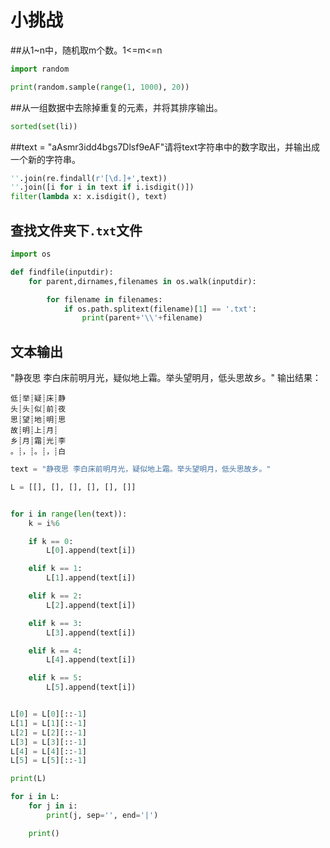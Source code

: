 # 小挑战

##从1~n中，随机取m个数。1<=m<=n 

```python
import random

print(random.sample(range(1, 1000), 20))
```

##从一组数据中去除掉重复的元素，并将其排序输出。

````python
sorted(set(li)) 
````

##text = "aAsmr3idd4bgs7Dlsf9eAF"请将text字符串中的数字取出，并输出成一个新的字符串。 

````python
''.join(re.findall(r'[\d.]+',text))
''.join([i for i in text if i.isdigit()])
filter(lambda x: x.isdigit(), text)
````

## 查找文件夹下`.txt`文件

````python
import os

def findfile(inputdir):
    for parent,dirnames,filenames in os.walk(inputdir):

        for filename in filenames:
            if os.path.splitext(filename)[1] == '.txt':
                print(parent+'\\'+filename)
````

## 文本输出

"静夜思 李白床前明月光，疑似地上霜。举头望明月，低头思故乡。"  输出结果：

```
低┊举┊疑┊床┊静
头┊头┊似┊前┊夜
思┊望┊地┊明┊思
故┊明┊上┊月┊ 
乡┊月┊霜┊光┊李
。┊，┊。┊，┊白
```

````Python
text = "静夜思 李白床前明月光，疑似地上霜。举头望明月，低头思故乡。"

L = [[], [], [], [], [], []]


for i in range(len(text)):
    k = i%6

    if k == 0:
        L[0].append(text[i])

    elif k == 1:
        L[1].append(text[i])

    elif k == 2:
        L[2].append(text[i])

    elif k == 3:
        L[3].append(text[i])

    elif k == 4:
        L[4].append(text[i])

    elif k == 5:
        L[5].append(text[i])


L[0] = L[0][::-1]
L[1] = L[1][::-1]
L[2] = L[2][::-1]
L[3] = L[3][::-1]
L[4] = L[4][::-1]
L[5] = L[5][::-1]

print(L)

for i in L:
    for j in i:
        print(j, sep='', end='|')

    print()
````





